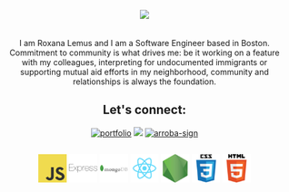 <div align="center">
  <br>
  <img src="https://fontmeme.com/permalink/211207/4aa3530b268079e460901e37b62ea166.png" border="0" width="75%" alt-text="< Hello world, I'm Roxana! >">
  <br>
  <br>

 I am Roxana Lemus and I am a Software Engineer based in Boston. Commitment to community is what drives me: be it working on a feature with my colleagues, interpreting for undocumented immigrants or supporting mutual aid efforts in my neighborhood, community and relationships is always the foundation. 
  
  ## Let's connect:
  <a href="https://roxanalemus.com">![portfolio](https://user-images.githubusercontent.com/89720092/141145146-1ce5e764-62fe-4ed2-8cf1-b1de24536017.png)</a> <a
  href="https://linkedin.com/in/jrlemus"><img src="https://img.icons8.com/ios-filled/50/000000/linkedin.png" width="50px"></a> <a href="mailto: roxanalemusdev@gmail.com">  ![arroba-sign](https://user-images.githubusercontent.com/89720092/141147822-9f5367e8-8acb-4108-a69c-7572fd930677.png)
</a>
  
  ##

 <img src="https://raw.githubusercontent.com/github/explore/80688e429a7d4ef2fca1e82350fe8e3517d3494d/topics/javascript/javascript.png" width ="50px" alt-text="JavaScript"> <img src="https://raw.githubusercontent.com/github/explore/80688e429a7d4ef2fca1e82350fe8e3517d3494d/topics/express/express.png" width ="50px"  alt-text="Express"> <img src="https://raw.githubusercontent.com/github/explore/80688e429a7d4ef2fca1e82350fe8e3517d3494d/topics/mongodb/mongodb.png" width ="50px"    alt-text="MongoDB"> <img src="https://raw.githubusercontent.com/github/explore/80688e429a7d4ef2fca1e82350fe8e3517d3494d/topics/react/react.png" width ="50px" alt-  text="React"> <img src="https://raw.githubusercontent.com/github/explore/80688e429a7d4ef2fca1e82350fe8e3517d3494d/topics/nodejs/nodejs.png" width ="50px" alt-  text="Node.js"> <img src="https://raw.githubusercontent.com/github/explore/80688e429a7d4ef2fca1e82350fe8e3517d3494d/topics/css/css.png" width ="50px" alt-  text="CSS3"> <img src="https://raw.githubusercontent.com/github/explore/80688e429a7d4ef2fca1e82350fe8e3517d3494d/topics/html/html.png" width ="50px" alt-    text="HTML5">

 
 
</div>
